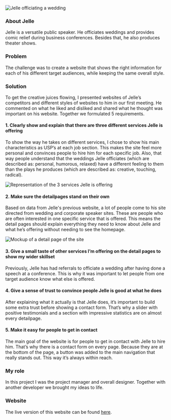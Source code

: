 ![Jelle officiating a wedding](ProjectsImages/JelleKuiper/JelleKuiper-trouwambtenaar.jpg)

### About Jelle

Jelle is a versatile public speaker. He officiates weddings and provides comic relief during business conferences. Besides that, he also produces theater shows.

### Problem

The challenge was to create a website that shows the right information for each of his different target audiences, while keeping the same overall style.

### Solution

To get the creative juices flowing, I presented websites of Jelle’s competitors and different styles of websites to him in our first meeting. He commented on what he liked and disliked and shared what he thought was important on his website. Together we formulated 5 requirements.

#### 1. Clearly show and explain that there are three different services Jelle is offering

To show the way he takes on different services, I chose to show his main characteristics as USP’s at each job section. This makes the site feel more personal and convinces people to hire him for each specific job. Also, that way people understand that the weddings Jelle officiates (which are described as: personal, humorous, relaxed) have a different feeling to them than the plays he produces (which are described as: creative, touching, radical).

![Representation of the 3 services Jelle is offering](ProjectsImages/JelleKuiper/JelleKuiper-onderdelen.jpg)

#### 2. Make sure the detailpages stand on their own

Based on data from Jelle's previous website, a lot of people come to his site directed from wedding and corporate speaker sites. These are people who are often interested in one specific service that is offered. This means the detail pages should explain everything they need to know about Jelle and what he’s offering without needing to see the homepage.

![Mockup of a detail page of the site](ProjectsImages/JelleKuiper/JelleKuiper-site-mockup.jpg)

#### 3. Give a small taste of other services I’m offering on the detail pages to show my wider skillset

Previously, Jelle has had referrals to officiate a wedding after having done a speech at a conference. This is why it was important to let people from one target audience know what else is offered.

#### 4. Give a sense of trust to convince people Jelle is good at what he does

After explaining what it actually is that Jelle does, it’s important to build some extra trust before showing a contact form. That’s why a slider with positive testimonials and a section with impressive statistics are on almost every detailpage.

#### 5. Make it easy for people to get in contact

The main goal of the website is for people to get in contact with Jelle to hire him. That’s why there is a contact form on every page. Because they are at the bottom of the page, a button was added to the main navigation that really stands out. This way it’s always within reach.

### My role

In this project I was the project manager and overall designer. Together with another developer we brought my ideas to life.

### Website

The live version of this website can be found [here](https://jellekuiper.nl/).
